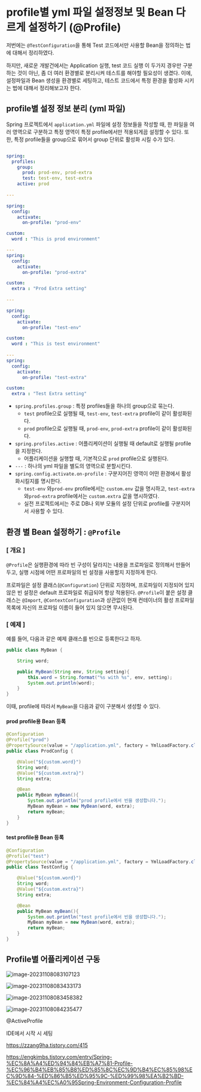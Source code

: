# profile별 yml 파일 설정정보 및 Bean 다르게 설정하기 (@Profile)



저번에는 `@TestConfiguration`을 통해 Test 코드에서만 사용할 Bean을 정의하는 법에 대해서 정리하였다.

하지만, 새로운 개발건에서는 Application 실행, test 코드 실행 이 두가지 경우만 구분하는 것이 아닌, 좀 더 여러 환경별로 분리시켜 테스트를 해야할 필요성이 생겼다. 이에, 설정파일과 Bean 생성을 환경별로 세팅하고, 테스트 코드에서 특정 환경을 활성화 시키는 법에 대해서 정리해보고자 한다.



## profile별 설정 정보 분리 (yml 파일)

Spring 프로젝트에서 `application.yml` 파일에 설정 정보들을 작성할 때, 한 파일을 여러 영역으로 구분하고 특정 영역이 특정 profile에서만 적용되게끔 설정할 수 있다. 또한, 특정 profile들을 group으로 묶어서 group 단위로 활성화 시킬 수가 있다.

```yml

spring:
  profiles:
    group:
      prod: prod-env, prod-extra
      test: test-env, test-extra
    active: prod
    
---

spring:
  config:
    activate:
      on-profile: "prod-env"

custom:
  word : "This is prod environment"

---
spring:
  config:
    activate:
      on-profile: "prod-extra"

custom:
  extra : "Prod Extra setting"
  
---

spring:
  config:
    activate:
      on-profile: "test-env"

custom:
  word : "This is test environment"
  
---
spring:
  config:
    activate:
      on-profile: "test-extra"

custom:
  extra : "Test Extra setting"
```

- `spring.profiles.group` : 특정 profiles들을 하나의 group으로 묶는다.
  - `test` profile으로 실행될 때, `test-env`, `test-extra` profile이 같이 활성화된다.
  - `prod` profile으로 실행될 때, `prod-env`, `prod-extra` profile이 같이 활성화된다.
- `spring.profiles.active` : 어플리케이션이 실행될 때 default로 실행될 profile을 지정한다.
  - 어플리케이션을 실행할 때, 기본적으로 `prod` profile으로 실행된다.
- `---` : 하나의 yml 파일을 별도의 영역으로 분할시킨다.
- `spring.config.activate.on-profile` : 구분지어진 영역이 어떤 환경에서 활성화시킬지를 명시한다.
  - `test-env` 와`prod-env` profile에서는 `custom.env` 값을 명시하고, `test-extra` 와`prod-extra` profile에서는 `custom.extra` 값을 명시하였다.
  - 실전 프로젝트에서는 주로 DB나 외부 모듈의 설정 단위로 profile를 구분지어서 사용할 수 있다.



## 환경 별 Bean 설정하기 : `@Profile`

### [ 개요 ]

`@Profile`은 실행환경에 따라 빈 구성이 달라지는 내용을 프로파일로 정의해서 만들어두고, 실행 시점에 어떤 프로파일의 빈 설정을 사용할지 지정하게 한다. 

프로파일은 설정 클래스(`@Configuration`) 단위로 지정하며, 프로파일이 지정되어 있지 않은 빈 설정은 default 프로파일로 취급되어 항상 적용된다. `@Profile`이 붙은 설정 클래스는 `@Import`, `@ContextConfiguration`과 상관없이 현재 컨테이너의 활성 프로파일 목록에 자신의 프로파일 이름이 들어 있지 않으면 무시된다.





### [ 예제 ]

예를 들어, 다음과 같은 예제 클래스를 빈으로 등록한다고 하자.

```java
public class MyBean {

    String word;

    public MyBean(String env, String setting){
        this.word = String.format("%s with %s", env, setting);
        System.out.println(word);
    }
}
```



이때, profile에 따라서 `MyBean`을 다음과 같이 구분해서 생성할 수 있다.

#### prod profile용 Bean 등록

```java
@Configuration
@Profile("prod")
@PropertySource(value = "/application.yml", factory = YmlLoadFactory.class)
public class ProdConfig {

    @Value("${custom.word}")
    String word;
    @Value("${custom.extra}")
    String extra;

    @Bean
    public MyBean myBean(){
        System.out.println("prod profile에서 빈을 생성합니다.");
        MyBean myBean = new MyBean(word, extra);
        return myBean;
    }
}
```

#### test profile용 Bean 등록

```java
@Configuration
@Profile("test")
@PropertySource(value = "/application.yml", factory = YmlLoadFactory.class)
public class TestConfig {

    @Value("${custom.word}")
    String word;
    @Value("${custom.extra}")
    String extra;

    @Bean
    public MyBean myBean(){
        System.out.println("test profile에서 빈을 생성합니다.");
        MyBean myBean = new MyBean(word, extra);
        return myBean;
    }
}

```



## Profile별 어플리케이션 구동



![image-20231108083107123](99.환경별_설정정보_및_빈_설정.assets/image-20231108083107123.png)



![image-20231108083433173](99.환경별_설정정보_및_빈_설정.assets/image-20231108083433173.png)

![image-20231108083458382](99.환경별_설정정보_및_빈_설정.assets/image-20231108083458382.png)

![image-20231108084235477](99.환경별_설정정보_및_빈_설정.assets/image-20231108084235477.png)



@ActiveProfile



IDE에서 시작 시 세팅







https://zzang9ha.tistory.com/415

https://engkimbs.tistory.com/entry/Spring-%EC%8A%A4%ED%94%84%EB%A7%81-Profile-%EC%96%B4%EB%85%B8%ED%85%8C%EC%9D%B4%EC%85%98%EC%9D%84-%ED%86%B5%ED%95%9C-%ED%99%98%EA%B2%BD-%EC%84%A4%EC%A0%95Spring-Environment-Configuration-Profile